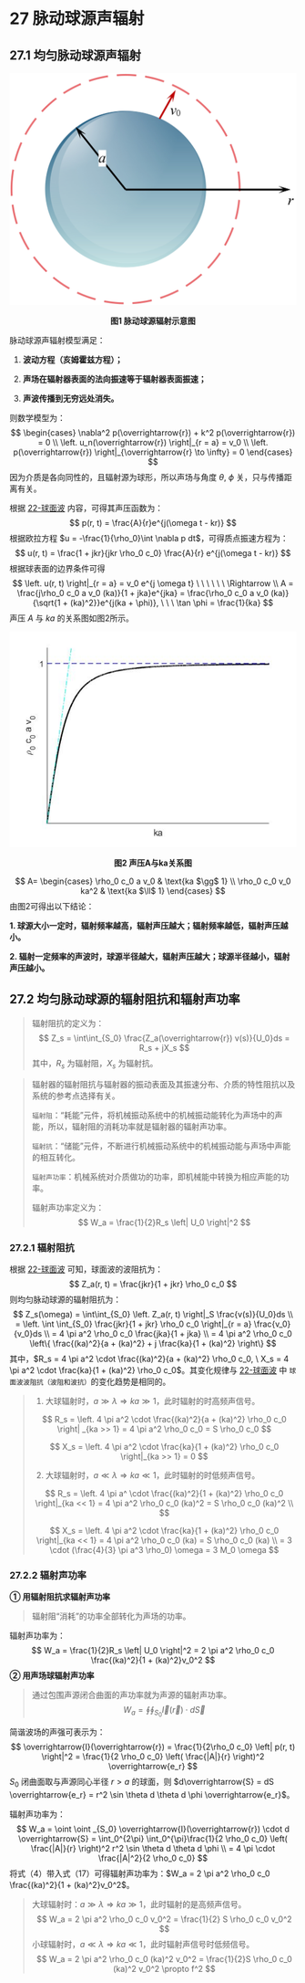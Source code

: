 # 27 脉动球源声辐射

## 27.1 均匀脉动球源声辐射

![](../resources/Chapter1-声学基础/脉动球源声辐射示意图.jpg)

<center><b>图1 脉动球源辐射示意图</b></center>

脉动球源声辐射模型满足：

1. **波动方程（亥姆霍兹方程）；**

2. **声场在辐射器表面的法向振速等于辐射器表面振速；**

3. **声波传播到无穷远处消失。**

则数学模型为：
$$
\begin{cases}
		\nabla^2 p(\overrightarrow{r}) + k^2 p(\overrightarrow{r}) = 0 \\
		\left. u_n(\overrightarrow{r}) \right|_{r = a} = v_0 \\
		\left. p(\overrightarrow{r}) \right|_{\overrightarrow{r} \to \infty} = 0
	\end{cases}
$$
因为介质是各向同性的，且辐射源为球形，所以声场与角度 $\theta, \ \phi$ 关，只与传播距离有关。

根据 [22-球面波](./22-球面波.md) 内容，可得其声压函数为：
$$
p(r, t) = \frac{A}{r}e^{j(\omega t - kr)}
$$
根据欧拉方程 $u = -\frac{1}{\rho_0}\int \nabla p dt$，可得质点振速方程为：
$$
u(r, t) = \frac{1 + jkr}{jkr \rho_0 c_0} \frac{A}{r} e^{j(\omega t - kr)}
$$
根据球表面的边界条件可得
$$
\left. u(r, t) \right|_{r = a} = v_0 e^{j \omega t} \ \ \ \ \ \
\Rightarrow \\
A = \frac{j\rho_0 c_0 a v_0 (ka)}{1 + jka}e^{jka} = \frac{\rho_0 c_0 a v_0 (ka)}{\sqrt{1 + (ka)^2}}e^{j(ka + \phi)}, \ \ \ \tan \phi = \frac{1}{ka}
$$
声压 $A$ 与 $ka$ 的关系图如图2所示。

![](../resources/Chapter1-声学基础/函数极限图.jpg)

<center><b>图2 声压A与ka关系图</b></center>

$$
A= \begin{cases}
\rho_0 c_0 a v_0 & \text{ka $\gg$ 1} \\
\rho_0 c_0 v_0 ka^2 & \text{ka $\ll$ 1}
\end{cases}
$$
由图2可得出以下结论：

**1. 球源大小一定时，辐射频率越高，辐射声压越大；辐射频率越低，辐射声压越小。**

**2. 辐射一定频率的声波时，球源半径越大，辐射声压越大；球源半径越小，辐射声压越小。**

## 27.2 均匀脉动球源的辐射阻抗和辐射声功率

> 辐射阻抗的定义为：
> $$
> Z_s = \int\int_{S_0} \frac{Z_a(\overrightarrow{r}) v(s)}{U_0}ds = R_s + jX_s
> $$
> 其中，$R_s$ 为辐射阻，$X_s$ 为辐射抗。

> 辐射器的辐射阻抗与辐射器的振动表面及其振速分布、介质的特性阻抗以及系统的参考点选择有关。
>
> `辐射阻`：“耗能”元件，将机械振动系统中的机械振动能转化为声场中的声能，所以，辐射阻的消耗功率就是辐射器的辐射声功率。
>
> `辐射抗`：“储能”元件，不断进行机械振动系统中的机械振动能与声场中声能的相互转化。
>
> `辐射声功率`：机械系统对介质做功的功率，即机械能中转换为相应声能的功率。
>
> 辐射声功率定义为：
> $$
> W_a = \frac{1}{2}R_s \left| U_0 \right|^2
> $$

### 27.2.1 辐射阻抗

根据 [22-球面波](./22-球面波.md) 可知，球面波的波阻抗为：
$$
Z_a(r, t) = \frac{jkr}{1 + jkr} \rho_0 c_0
$$
则均匀脉动球源的辐射阻抗为：
$$
Z_s(\omega) = \int\int_{S_0} \left. Z_a(r, t) \right|_S \frac{v(s)}{U_0}ds \\
= \left. \int \int_{S_0} \frac{jkr}{1 + jkr} \rho_0 c_0 \right|_{r = a} \frac{v_0}{v_0}ds \\
= 4 \pi a^2 \rho_0 c_0 \frac{jka}{1 + jka} \\
= 4 \pi a^2 \rho_0 c_0 
\left\{ 
	\frac{(ka)^2}{a + (ka)^2} + j \frac{ka}{1 + (ka)^2}
\right\} 
$$
其中，$R_s = 4 \pi a^2 \cdot \frac{(ka)^2}{a + (ka)^2} \rho_0 c_0, \ X_s = 4 \pi a^2 \cdot \frac{ka}{1 + (ka)^2} \rho_0 c_0$。其变化规律与 [22-球面波](./22-球面波.md) 中 `球面波波阻抗（波阻和波抗）`的变化趋势是相同的。

> 1. 大球辐射时，$a \gg \lambda \Rightarrow ka \gg 1$，此时辐射的时高频声信号。
>
> $$
> R_s = \left. 4 \pi a^2 \cdot \frac{(ka)^2}{a + (ka)^2} \rho_0 c_0 \right| _{ka >> 1} = 4 \pi a^2 \rho_0 c_0 = S \rho_0 c_0
> $$
>
> $$
> X_s = \left. 4 \pi a^2 \cdot \frac{ka}{1 + (ka)^2} \rho_0 c_0 \right|_{ka >> 1} = 0
> $$
>
> 2. 大球辐射时，$a \ll \lambda \Rightarrow ka \ll 1$，此时辐射的时低频声信号。
>
> $$
> R_s = \left. 4 \pi a^ \cdot \frac{(ka)^2}{1 + (ka)^2} \rho_0 c_0 \right|_{ka << 1} = 4 \pi a^2 \rho_0 c_0 (ka)^2 = S \rho_0 c_0 (ka)^2 \\
> $$
>
> $$
> X_s = \left. 4 \pi a^2 \cdot \frac{ka}{1 + (ka)^2} \rho_0 c_0 \right|_{ka << 1} = 4 \pi a^2 \rho_0 c_0 (ka) = S \rho_0 c_0 (ka) \\ = 3 \cdot (\frac{4}{3} \pi a^3 \rho_0) \omega = 3 M_0 \omega
> $$

### 27.2.2 辐射声功率

**① 用辐射阻抗求辐射声功率**

> 辐射阻“消耗”的功率全部转化为声场的功率。

辐射声功率为：
$$
W_a = \frac{1}{2}R_s \left| U_0 \right|^2 = 2 \pi a^2 \rho_0 c_0 \frac{(ka)^2}{1 + (ka)^2}v_0^2
$$
**② 用声场球辐射声功率**

> 通过包围声源闭合曲面的声功率就为声源的辐射声功率。
> $$
> W_a = \oint \oint _{S_0} \overrightarrow{I}(\overrightarrow{r}) \cdot d \overrightarrow{S}
> $$

简谐波场的声强可表示为：
$$
\overrightarrow{I}(\overrightarrow{r}) = \frac{1}{2\rho_0 c_0} \left| p(r, t) \right|^2 = \frac{1}{2 \rho_0 c_0} \left( \frac{|A|}{r} \right)^2 \overrightarrow{e_r}
$$
$S_0$ 闭曲面取与声源同心半径  $r > a$ 的球面，则 $d\overrightarrow{S} = dS \overrightarrow{e_r} = r^2 \sin \theta d \theta d \phi \overrightarrow{e_r}$。

辐射声功率为：
$$
W_a = \oint \oint _{S_0} \overrightarrow{I}(\overrightarrow{r}) \cdot d \overrightarrow{S} = \int_0^{2\pi} \int_0^{\pi}\frac{1}{2 \rho_0 c_0} \left( \frac{|A|}{r} \right)^2 r^2 \sin \theta d \theta d \phi \\
= 4 \pi \cdot \frac{|A|^2}{2 \rho_0 c_0}
$$
将式（4）带入式（17）可得辐射声功率为：$W_a = 2 \pi a^2 \rho_0 c_0 \frac{(ka)^2}{1 + (ka)^2}v_0^2$。

>大球辐射时：$a \gg \lambda \Rightarrow ka \gg 1$，此时辐射的是高频声信号。
>$$
>W_a = 2 \pi a^2 \rho_0 c_0 v_0^2 = \frac{1}{2} S \rho_0 c_0 v_0^2
>$$
>小球辐射时，$a \ll \lambda \Rightarrow ka \ll 1$，此时辐射声信号时低频信号。
>$$
>W_a = 2 \pi a^2 \rho_0 c_0 (ka)^2 v_0^2 = \frac{1}{2}S \rho_0 c_0 (ka)^2 v_0^2 \propto f^2
>$$